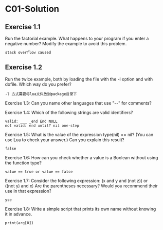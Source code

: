 
# C01-Solution #

## Exercise 1.1 ##

Run the factorial example. What happens to your program if you enter a negative number? Modify the example to avoid this problem.

``stack overflow caused``

## Exercise 1.2 ##

Run the twice example, both by loading the file with the -l option and with dofile. Which way do you prefer? 

``-l 方式需要将lua文件放到package目录下``

Exercise 1.3: Can you name other languages that use "--" for comments? 


Exercise 1.4: Which of the following strings are valid identifiers? 

```
valid: ___ _end End NULL
not valid: end until? nil one-step
```

Exercise 1.5: What is the value of the expression type(nil) == nil? (You can use Lua to check your answer.) Can you explain this result?

``
false
``

Exercise 1.6: How can you check whether a value is a Boolean without using the function type?

``
value == true or value == false
``

Exercise 1.7: Consider the following expression: 
(x and y and (not z)) or ((not y) and x)
Are the parentheses necessary? Would you recommend their use in that expression?

``
yse
``

Exercise 1.8: Write a simple script that prints its own name without knowing it in advance.

``
print(arg[0])
``